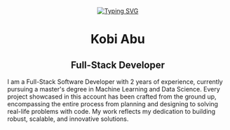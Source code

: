 <div align="center">
  <a href="https://git.io/typing-svg">
    <img src="https://readme-typing-svg.demolab.com?lines=Full-Stack+software+developer;Open+for+work" alt="Typing SVG" />
  </a>
  <h1>Kobi Abu</h1>
  <h2><strong>Full-Stack Developer</strong></h2>
</div>

I am a Full-Stack Software Developer with 2 years of experience, currently pursuing a master's degree in Machine Learning and Data Science. Every project showcased in this account has been crafted from the ground up, encompassing the entire process from planning and designing to solving real-life problems with code. My work reflects my dedication to building robust, scalable, and innovative solutions.

<!--
**KobiAbu/KobiAbu** is a ✨ _special_ ✨ repository because its `README.md` (this file) appears on your GitHub profile.

Here are some ideas to get you started:

- 🔭 I’m currently working on ...
- 🌱 I’m currently learning ...
- 👯 I’m looking to collaborate on ...
- 🤔 I’m looking for help with ...
- 💬 Ask me about ...
- 📫 How to reach me: ...
- 😄 Pronouns: ...
- ⚡ Fun fact: ...
-->

